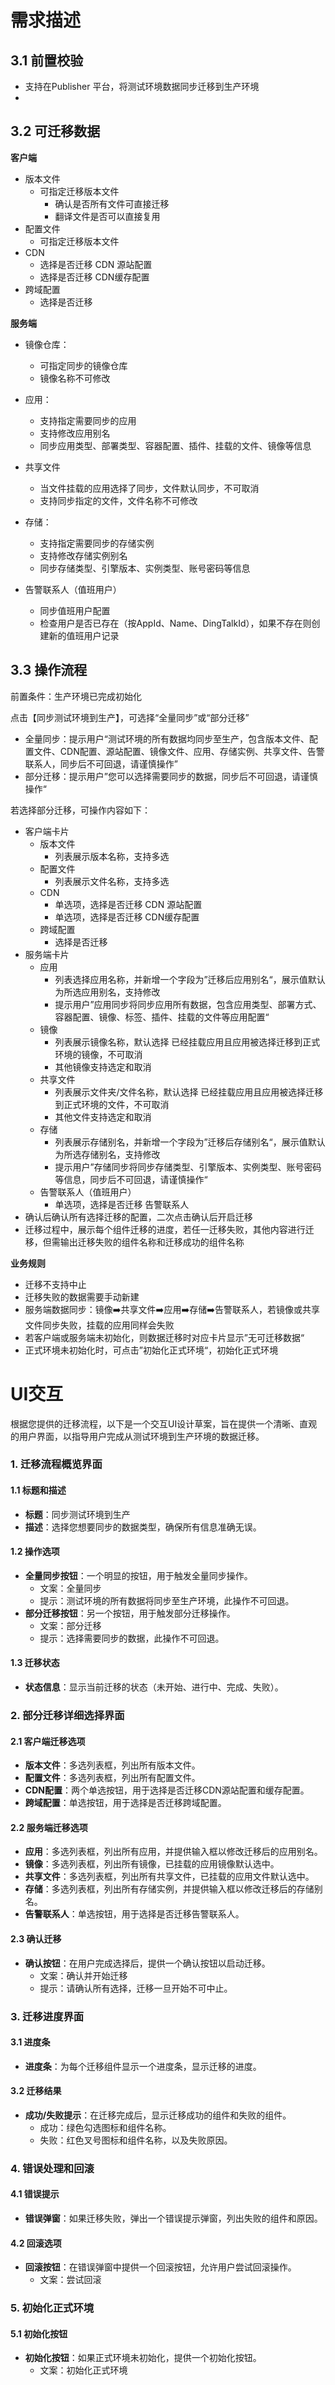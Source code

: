 # 需求描述


## 3.1 前置校验

* 支持在Publisher 平台，将测试环境数据同步迁移到生产环境
* 

## 3.2 可迁移数据


**客户端**

* 版本文件
  * 可指定迁移版本文件
    * 确认是否所有文件可直接迁移
    * 翻译文件是否可以直接复用
* 配置文件
  * 可指定迁移版本文件
* CDN
  * 选择是否迁移 CDN 源站配置
  * 选择是否迁移 CDN缓存配置
* 跨域配置
  * 选择是否迁移 


**服务端**

* 镜像仓库：
  * 可指定同步的镜像仓库
  * 镜像名称不可修改
* 应用：
  * 支持指定需要同步的应用
  * 支持修改应用别名
  * 同步应用类型、部署类型、容器配置、插件、挂载的文件、镜像等信息
* 共享文件
  * 当文件挂载的应用选择了同步，文件默认同步，不可取消
  * 支持同步指定的文件，文件名称不可修改
* 存储：
  * 支持指定需要同步的存储实例
  * 支持修改存储实例别名
  * 同步存储类型、引擎版本、实例类型、账号密码等信息
* 告警联系人（值班用户）
  * 同步值班用户配置
  * 检查用户是否已存在（按AppId、Name、DingTalkId），如果不存在则创建新的值班用户记录

  ## 

## 3.3 操作流程


前置条件：生产环境已完成初始化


点击【同步测试环境到生产】，可选择“全量同步”或“部分迁移”

* 全量同步：提示用户“测试环境的所有数据均同步至生产，包含版本文件、配置文件、CDN配置、源站配置、镜像文件、应用、存储实例、共享文件、告警联系人，同步后不可回退，请谨慎操作”
* 部分迁移：提示用户”您可以选择需要同步的数据，同步后不可回退，请谨慎操作“

若选择部分迁移，可操作内容如下：

* 客户端卡片
  * 版本文件
    * 列表展示版本名称，支持多选
  * 配置文件
    * 列表展示文件名称，支持多选
  * CDN
    * 单选项，选择是否迁移 CDN 源站配置
    * 单选项，选择是否迁移 CDN缓存配置
  * 跨域配置
    * 选择是否迁移 
* 服务端卡片
  * 应用
    * 列表选择应用名称，并新增一个字段为”迁移后应用别名“，展示值默认为所选应用别名，支持修改
    * 提示用户”应用同步将同步应用所有数据，包含应用类型、部署方式、容器配置、镜像、标签、插件、挂载的文件等应用配置“
  * 镜像
    * 列表展示镜像名称，默认选择 已经挂载应用且应用被选择迁移到正式环境的镜像，不可取消
    * 其他镜像支持选定和取消
  * 共享文件
    * 列表展示文件夹/文件名称，默认选择 已经挂载应用且应用被选择迁移到正式环境的文件，不可取消
    * 其他文件支持选定和取消
  * 存储
    * 列表展示存储别名，并新增一个字段为”迁移后存储别名“，展示值默认为所选存储别名，支持修改
    * 提示用户”存储同步将同步存储类型、引擎版本、实例类型、账号密码等信息，同步后不可回退，请谨慎操作“
  * 告警联系人（值班用户）
    * 单选项，选择是否迁移 告警联系人
* 确认后确认所有选择迁移的配置，二次点击确认后开启迁移
* 迁移过程中，展示每个组件迁移的进度，若任一迁移失败，其他内容进行迁移，但需输出迁移失败的组件名称和迁移成功的组件名称


 **业务规则**

* 迁移不支持中止
* 迁移失败的数据需要手动新建
* 服务端数据同步：镜像➡️共享文件➡️应用➡️存储➡️告警联系人，若镜像或共享文件同步失败，挂载的应用同样会失败
* 若客户端或服务端未初始化，则数据迁移时对应卡片显示”无可迁移数据“
* 正式环境未初始化时，可点击”初始化正式环境“，初始化正式环境


# UI交互

根据您提供的迁移流程，以下是一个交互UI设计草案，旨在提供一个清晰、直观的用户界面，以指导用户完成从测试环境到生产环境的数据迁移。

### 1. 迁移流程概览界面

#### 1.1 标题和描述
- **标题**：同步测试环境到生产
- **描述**：选择您想要同步的数据类型，确保所有信息准确无误。

#### 1.2 操作选项
- **全量同步按钮**：一个明显的按钮，用于触发全量同步操作。
  - 文案：全量同步
  - 提示：测试环境的所有数据将同步至生产环境，此操作不可回退。
- **部分迁移按钮**：另一个按钮，用于触发部分迁移操作。
  - 文案：部分迁移
  - 提示：选择需要同步的数据，此操作不可回退。

#### 1.3 迁移状态
- **状态信息**：显示当前迁移的状态（未开始、进行中、完成、失败）。

### 2. 部分迁移详细选择界面

#### 2.1 客户端迁移选项
- **版本文件**：多选列表框，列出所有版本文件。
- **配置文件**：多选列表框，列出所有配置文件。
- **CDN配置**：两个单选按钮，用于选择是否迁移CDN源站配置和缓存配置。
- **跨域配置**：单选按钮，用于选择是否迁移跨域配置。

#### 2.2 服务端迁移选项
- **应用**：多选列表框，列出所有应用，并提供输入框以修改迁移后的应用别名。
- **镜像**：多选列表框，列出所有镜像，已挂载的应用镜像默认选中。
- **共享文件**：多选列表框，列出所有共享文件，已挂载的应用文件默认选中。
- **存储**：多选列表框，列出所有存储实例，并提供输入框以修改迁移后的存储别名。
- **告警联系人**：单选按钮，用于选择是否迁移告警联系人。

#### 2.3 确认迁移
- **确认按钮**：在用户完成选择后，提供一个确认按钮以启动迁移。
  - 文案：确认并开始迁移
  - 提示：请确认所有选择，迁移一旦开始不可中止。

### 3. 迁移进度界面

#### 3.1 进度条
- **进度条**：为每个迁移组件显示一个进度条，显示迁移的进度。

#### 3.2 迁移结果
- **成功/失败提示**：在迁移完成后，显示迁移成功的组件和失败的组件。
  - 成功：绿色勾选图标和组件名称。
  - 失败：红色叉号图标和组件名称，以及失败原因。

### 4. 错误处理和回滚

#### 4.1 错误提示
- **错误弹窗**：如果迁移失败，弹出一个错误提示弹窗，列出失败的组件和原因。

#### 4.2 回滚选项
- **回滚按钮**：在错误弹窗中提供一个回滚按钮，允许用户尝试回滚操作。
  - 文案：尝试回滚

### 5. 初始化正式环境

#### 5.1 初始化按钮
- **初始化按钮**：如果正式环境未初始化，提供一个初始化按钮。
  - 文案：初始化正式环境


